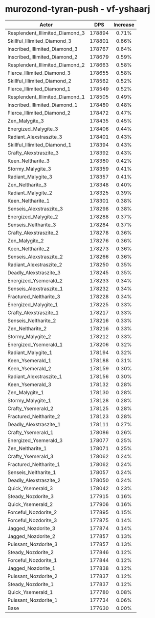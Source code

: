 # murozond-tyran-push - vf-yshaarj
| Actor | DPS | Increase |
|---|:---:|:---:|
|Resplendent_Illimited_Diamond_3|178894|0.71%|
|Skillful_Illimited_Diamond_3|178801|0.66%|
|Inscribed_Illimited_Diamond_3|178767|0.64%|
|Inscribed_Illimited_Diamond_2|178679|0.59%|
|Resplendent_Illimited_Diamond_2|178663|0.58%|
|Fierce_Illimited_Diamond_3|178655|0.58%|
|Skillful_Illimited_Diamond_2|178562|0.52%|
|Fierce_Illimited_Diamond_1|178549|0.52%|
|Resplendent_Illimited_Diamond_1|178505|0.49%|
|Inscribed_Illimited_Diamond_1|178480|0.48%|
|Fierce_Illimited_Diamond_2|178472|0.47%|
|Zen_Malygite_3|178435|0.45%|
|Energized_Malygite_3|178406|0.44%|
|Radiant_Alexstraszite_3|178401|0.43%|
|Skillful_Illimited_Diamond_1|178394|0.43%|
|Crafty_Alexstraszite_3|178392|0.43%|
|Keen_Neltharite_3|178380|0.42%|
|Stormy_Malygite_3|178359|0.41%|
|Radiant_Malygite_3|178357|0.41%|
|Zen_Neltharite_3|178348|0.40%|
|Radiant_Malygite_2|178325|0.39%|
|Keen_Neltharite_1|178301|0.38%|
|Senseis_Alexstraszite_3|178298|0.38%|
|Energized_Malygite_2|178288|0.37%|
|Senseis_Neltharite_3|178284|0.37%|
|Crafty_Alexstraszite_2|178278|0.36%|
|Zen_Malygite_2|178276|0.36%|
|Keen_Neltharite_2|178273|0.36%|
|Senseis_Alexstraszite_2|178266|0.36%|
|Radiant_Alexstraszite_2|178250|0.35%|
|Deadly_Alexstraszite_3|178245|0.35%|
|Energized_Ysemerald_2|178233|0.34%|
|Senseis_Alexstraszite_1|178232|0.34%|
|Fractured_Neltharite_3|178228|0.34%|
|Energized_Malygite_1|178225|0.33%|
|Crafty_Alexstraszite_1|178217|0.33%|
|Senseis_Neltharite_2|178216|0.33%|
|Zen_Neltharite_2|178216|0.33%|
|Stormy_Malygite_2|178212|0.33%|
|Energized_Ysemerald_1|178206|0.32%|
|Radiant_Malygite_1|178194|0.32%|
|Keen_Ysemerald_1|178188|0.31%|
|Keen_Ysemerald_2|178159|0.30%|
|Radiant_Alexstraszite_1|178156|0.30%|
|Keen_Ysemerald_3|178132|0.28%|
|Zen_Malygite_1|178130|0.28%|
|Stormy_Malygite_1|178128|0.28%|
|Crafty_Ysemerald_2|178125|0.28%|
|Fractured_Neltharite_2|178123|0.28%|
|Deadly_Alexstraszite_1|178111|0.27%|
|Crafty_Ysemerald_1|178086|0.26%|
|Energized_Ysemerald_3|178077|0.25%|
|Zen_Neltharite_1|178071|0.25%|
|Crafty_Ysemerald_3|178062|0.24%|
|Fractured_Neltharite_1|178062|0.24%|
|Senseis_Neltharite_1|178057|0.24%|
|Deadly_Alexstraszite_2|178050|0.24%|
|Quick_Ysemerald_3|178042|0.23%|
|Steady_Nozdorite_3|177915|0.16%|
|Quick_Ysemerald_2|177906|0.16%|
|Forceful_Nozdorite_2|177895|0.15%|
|Forceful_Nozdorite_3|177875|0.14%|
|Jagged_Nozdorite_3|177874|0.14%|
|Jagged_Nozdorite_2|177857|0.13%|
|Puissant_Nozdorite_3|177857|0.13%|
|Steady_Nozdorite_2|177846|0.12%|
|Forceful_Nozdorite_1|177844|0.12%|
|Jagged_Nozdorite_1|177838|0.12%|
|Puissant_Nozdorite_2|177837|0.12%|
|Steady_Nozdorite_1|177837|0.12%|
|Quick_Ysemerald_1|177780|0.08%|
|Puissant_Nozdorite_1|177734|0.06%|
|Base|177630|0.00%|
